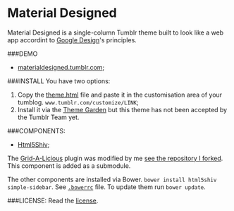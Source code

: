 Material Designed
=============

Material Designed is a single-column Tumblr theme built to look like a web app accordint to [Google Design](http://www.google.com/design)'s principles.

###DEMO
* [materialdesigned.tumblr.com](http://googledesign.tumblr.com);

###INSTALL
You have two options:

1. Copy the [theme.html](theme/theme.html) file and paste it in the customisation area of your tumblog. `www.tumblr.com/customize/LINK`;
2. Install it via the [Theme Garden](https://www.tumblr.com/theme/39128) but this theme has not been accepted by the Tumblr Team yet.

###COMPONENTS:

* [Html5Shiv](https://github.com/aFarkas/html5shiv]);

The [Grid-A-Licious](https://github.com/suprb/Grid-A-Licious) plugin was modified by me [see the repository I forked](https://github.com/dcdeiv/Grid-A-Licious). This component is added as a submodule.

The other components are installed via Bower. `bower install html5shiv simple-sidebar`. See [`.bowerrc`](.bowerrc) file.
To update them run `bower update`.

###LICENSE:
Read the [license](LICENSE).
